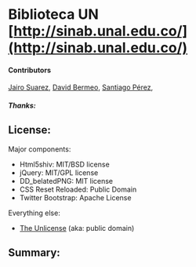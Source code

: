 #  Biblioteca UN [http://sinab.unal.edu.co/](http://sinab.unal.edu.co/)

#### Contributors
[Jairo Suarez](https://github.com/xyos), [David Bermeo](https://github.com/jdbermeol), [Santiago Pérez](https://github.com/saaperezru),


##### Thanks:


## License:

Major components:

* Html5shiv: MIT/BSD license
* jQuery: MIT/GPL license
* DD_belatedPNG: MIT license
* CSS Reset Reloaded: Public Domain
* Twitter Bootstrap: Apache License

Everything else:

* [The Unlicense](http://unlicense.org) (aka: public domain) 


## Summary:

